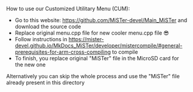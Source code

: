 How to use our Customized Utilitary Menu (CUM):
- Go to this website: https://github.com/MiSTer-devel/Main_MiSTer and download the source code
- Replace original menu.cpp file for new cooler menu.cpp file 😎
- Follow instructions in https://mister-devel.github.io/MkDocs_MiSTer/developer/mistercompile/#general-prerequisites-for-arm-cross-compiling to compile
- To finish, you replace original "MiSTer" file in the MicroSD card for the new one

Alternatively you can skip the whole process and use the "MiSTer" file already present in this directory